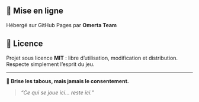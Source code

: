 ## 🚀 Mise en ligne

Hébergé sur GitHub Pages par **Omerta Team**

## 📄 Licence

Projet sous licence **MIT** : libre d’utilisation, modification et distribution. Respecte simplement l’esprit du jeu.

---

**💬 Brise les tabous, mais jamais le consentement.**


> _“Ce qui se joue ici… reste ici.”_
